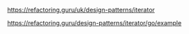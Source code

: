 https://refactoring.guru/uk/design-patterns/iterator

https://refactoring.guru/design-patterns/iterator/go/example
